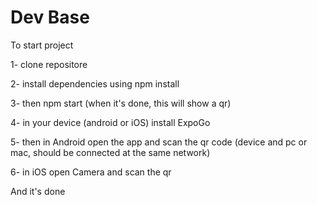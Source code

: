 # Dev Base

To start project

1- clone repositore

2- install dependencies using npm install

3- then npm start (when it's done, this will show a qr)

4- in your device (android or iOS) install ExpoGo

5- then in Android open the app and scan the qr code (device and pc or mac, should be connected at the same network)

6- in iOS open Camera and scan the qr

And it's done
